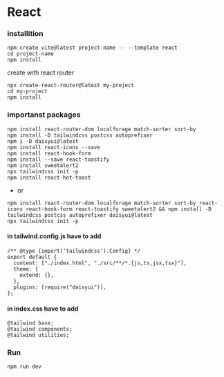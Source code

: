 
# React
### installition
```
npm create vite@latest project-name -- --template react
cd project-name
npm install
```
create with react router
```
npx create-react-router@latest my-project
cd my-project
npm install
```
### importanst packages
```
npm install react-router-dom localforage match-sorter sort-by
npm install -D tailwindcss postcss autoprefixer
npm i -D daisyui@latest
npm install react-icons --save
npm install react-hook-form
npm install --save react-toastify
npm install sweetalert2
npx tailwindcss init -p
npm install react-hot-toast
```
- or
```
npm install react-router-dom localforage match-sorter sort-by react-icons react-hook-form react-toastify sweetalert2 && npm install -D tailwindcss postcss autoprefixer daisyui@latest
npx tailwindcss init -p
```
#### in tailwind.config.js have to add 
```
/** @type {import('tailwindcss').Config} */
export default {
  content: ["./index.html", "./src/**/*.{js,ts,jsx,tsx}"],
  theme: {
    extend: {},
  },
  plugins: [require("daisyui")],
};
```
#### in index.css have to add 
```
@tailwind base;
@tailwind components;
@tailwind utilities;
```
### Run
``` 
npm run dev
 ```
